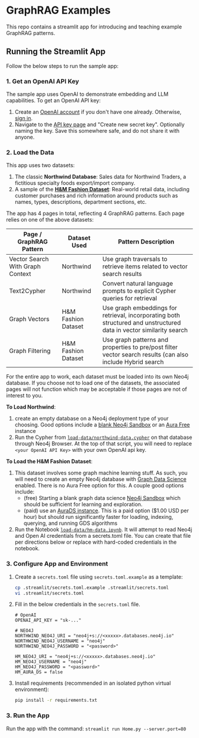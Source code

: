# GraphRAG Examples
This repo contains a streamlit app for introducing and teaching example GraphRAG patterns.

## Running the Streamlit App
Follow the below steps to run the sample app:

### 1. Get an OpenAI API Key
The sample app uses OpenAI to demonstrate embedding and LLM capabilities.  To get an OpenAI API key:
1. Create an [OpenAI account](https://platform.openai.com/signup) if you don't have one already. Otherwise, [sign in](https://platform.openai.com/login). 
2. Navigate to the [API key page](https://platform.openai.com/account/api-keys) and "Create new secret key". Optionally naming the key. Save this somewhere safe, and do not share it with anyone.

### 2. Load the Data
This app uses two datasets:
1. The classic __Northwind Database__: Sales data for Northwind Traders, a fictitious specialty foods export/import company.
2. A sample of the __[H&M Fashion Dataset](https://www.kaggle.com/competitions/h-and-m-personalized-fashion-recommendations/data)__: Real-world retail data, including customer purchases and rich information around products such as names, types, descriptions, department sections, etc.

The app has 4 pages in total, reflecting 4 GraphRAG patterns. Each page relies on one of the above datasets:

| Page / GraphRAG Pattern          | Dataset Used        | Pattern Description                                                                                                 |
|----------------------------------|---------------------|---------------------------------------------------------------------------------------------------------------------|
| Vector Search With Graph Context | Northwind           | Use graph traversals to retrieve items related to vector search results                                             |
| Text2Cypher                      | Northwind           | Convert natural language prompts to explicit Cypher queries for retrieval                                           |
| Graph Vectors                    | H&M Fashion Dataset | Use graph embeddings for retrieval, incorporating both structured and unstructured data in vector similarity search |
| Graph Filtering                  | H&M Fashion Dataset | Use graph patterns and properties to pre/post filter vector search results (can also include Hybrid search          |


For the entire app to work, each dataset must be loaded into its own Neo4j database. If you choose not to load one of the datasets, the associated pages will not function which may be acceptable if those pages are not of interest to you.

__To Load Northwind__:
1. create an empty database on a Neo4j deployment type of your choosing.  Good options include a [blank Neo4j Sandbox](https://neo4j.com/sandbox/) or an [Aura Free](https://neo4j.com/cloud/aura-free/) instance
2. Run the Cypher from [`load-data/northwind-data.cypher`](load-data/northwind-data.cypher) on that database through Neo4j Browser. At the top of that script, you will need to replace `<your OpenAI API Key>` with your own OpenAI api key.

__To Load the H&M Fashion Dataset__:
1. This dataset involves some graph machine learning stuff. As such, you will need to create an empty Neo4j database with [Graph Data Science](https://neo4j.com/docs/graph-data-science/current/introduction/) enabled.  There is no Aura Free option for this. A couple good options include:
   - (free) Starting a blank graph data science [Neo4j Sandbox](https://sandbox.neo4j.com/) which should be sufficient for learning and exploration. 
   - (paid) use an [AuraDS instance](https://console.neo4j.io/?product=aura-ds). This is a paid option ($1.00 USD per hour) but should run significantly faster for loading, indexing, querying, and running GDS algorithms
2. Run the Notebook [`load-data/hm-data.ipynb`](load-data/hm-data.ipynb). It will attempt to read Neo4j and Open AI credentials from a secrets.toml file. You can create that file per directions below or replace with hard-coded credentials in the notebook.

### 3. Configure App and Environment
1. Create a `secrets.toml` file using `secrets.toml.example` as a template:
    ```bash
    cp .streamlit/secrets.toml.example .streamlit/secrets.toml
    vi .streamlit/secrets.toml
    ```
2. Fill in the below credentials in the `secrets.toml` file.

    ```env
   # OpenAI
   OPENAI_API_KEY = "sk-..."
   
   # NEO4J
   NORTHWIND_NEO4J_URI = "neo4j+s://<xxxxx>.databases.neo4j.io"
   NORTHWIND_NEO4J_USERNAME = "neo4j"
   NORTHWIND_NEO4J_PASSWORD = "<password>"
   
   HM_NEO4J_URI = "neo4j+s://<xxxxx>.databases.neo4j.io"
   HM_NEO4J_USERNAME = "neo4j"
   HM_NEO4J_PASSWORD = "<password>"
   HM_AURA_DS = false
    ```
3. Install requirements (recommended in an isolated python virtual environment): 
   ```bash 
   pip install -r requirements.txt
   ```

### 3. Run the App
Run the app with the command: `streamlit run Home.py --server.port=80`

